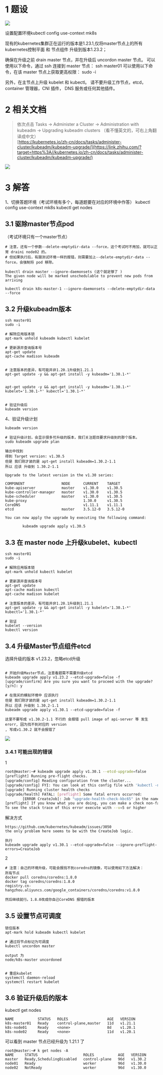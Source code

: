 

# 1 题设

![](image/3cka20240429174549.png)

设置配置环境kubectl config use-context mk8s

现有的kubernetes集群正在运行的版本是1.23.1,仅将master节点上的所有kubernetes控制平面 和 节点组件 升级到版本1.23.2；

确保在升级之前 drain master 节点，并在升级后 uncordon master 节点。
可以使用以下命令，通过 ssh 连接到 master 节点： ssh master01
可以使用以下命令，在该 master 节点上获取更高权限： sudo -i

另外，在主节点上升级 kubelet 和 kubectl。
请不要升级工作节点，etcd，container 管理器，CNI 插件， DNS 服务或任何其他插件。 


# 2 相关文档

> 依次点击 Tasks → Administer a Cluster → Administration with kubeadm → Upgrading kubeadm clusters （看不懂英文的，可右上角翻译成中文）  
> [https://kubernetes.io/zh-cn/docs/tasks/administer-cluster/kubeadm/kubeadm-upgrade/](https://link.zhihu.com/?target=https%3A//kubernetes.io/zh-cn/docs/tasks/administer-cluster/kubeadm/kubeadm-upgrade/)

![](https://pic4.zhimg.com/80/v2-fb9d33a8d96f277a7485573b307937ff_720w.webp)

# 3 解答

1、切换答题环境（考试环境有多个，每道题要在对应的环境中作答）
kubectl config use-context mk8s
kubectl get nodes

## 3.1 驱除master节点pod
（考试环境只有一个master节点）

```
# 注意，还有一个参数--delete-emptydir-data --force，这个考试时不用加，就可以正常 draini node02 的。
# 但如果执行后，有跟测试环境一样的报错，则需要加上--delete-emptydir-data --force，会强制将 pod 移除。

kubectl drain master --ignore-daemonsets (这个就足够了 )
The given node will be marked unschedulable to prevent new pods from arriving

kubectl drain k8s-master-1 --ignore-daemonsets --delete-emptydir-data  --force
```


## 3.2 升级kubeadm版本

```
ssh master01
sudo -i

# 解除应用版本锁
apt-mark unhold kubeadm kubectl kubelet

# 更新源并查询版本号
apt-get update
apt-cache madison kubeadm


# 注意版本的差异，有可能并非1.20.1升级到1.21.1
apt-get update -y && apt-get install -y kubeadm='1.30.1-*'


apt-get update -y && apt-get install -y kubeadm='1.30.1-*' kubelet='1.30.1-*' kubectl='1.30.1-*'


# 验证升级后 
kubeadm version
```

4、验证升级计划

```
kubeadm version

# 验证升级计划，会显示很多可升级的版本，我们关注题目要求升级到的那个版本。
sudo kubeadm upgrade plan

输出中找到 
得到 Target version: v1.30.5
但是 我们刚才装的是 apt-get install kubeadm=1.30.2-1.1 
所以 应该 升级到 1.30.2-1.1

Upgrade to the latest version in the v1.30 series:

COMPONENT                 NODE      CURRENT    TARGET
kube-apiserver            master    v1.30.0    v1.30.5
kube-controller-manager   master    v1.30.0    v1.30.5
kube-scheduler            master    v1.30.0    v1.30.5
kube-proxy                          1.30.0     v1.30.5
CoreDNS                             v1.11.1    v1.11.1
etcd                      master    3.5.12-0   3.5.12-0

You can now apply the upgrade by executing the following command:

        kubeadm upgrade apply v1.30.5

```


## 3.3 在 master node 上升级kubelet、kubectl

```
ssh master01
sudo -i

# 解除应用版本锁
apt-mark unhold kubectl kubelet

# 更新源并查询版本号
apt-get update
apt-cache madison kubectl
apt-cache madison kubelet

# 注意版本的差异，有可能并非1.20.1升级到1.21.1
apt-get update -y && apt-get install -y kubelet='1.30.1-*' kubectl='1.30.1-*'

# 验证 
kubelet --version
kubectl version
```


## 3.4 升级Master节点组件etcd 
选择升级的版本 v1.23.2，忽略etcd升级
```

# 开始升级Master节点，注意看题需不需要升级etcd
kubeadm upgrade apply v1.23.2 --etcd-upgrade=false -f
[upgrade/confirm] Are you sure you want to proceed with the upgrade? [y/n]: y

# 在我买的模拟环境中 应该执行 
但是 我们刚才装的是 apt-get install kubeadm=1.30.2-1.1 
所以 应该 升级到 1.30.2-1.1
kubeadm upgrade apply v1.30.1 --etcd-upgrade=false -f

这里不要写成 v1.30.2-1.1 不行的 会报错 pull image of api-server 等 发生erorr, 因为找不到对应的 version 
, 写成v1.30.2 就不会报错了  

```

![](image/1870449-20230918113326379-394917351.png)


### 3.4.1 可能出现的错误


1 
```bash
root@master:~# kubeadm upgrade apply v1.30.1 --etcd-upgrade=false
[preflight] Running pre-flight checks.
[upgrade/config] Reading configuration from the cluster...
[upgrade/config] FYI: You can look at this config file with 'kubectl -n kube-system get cm kubeadm-config -o yaml'
[upgrade] Running cluster health checks
[upgrade/health] FATAL: [preflight] Some fatal errors occurred:
        [ERROR CreateJob]: Job "upgrade-health-check-kbc65" in the namespace "kube-system" did not complete in 15s: no condition of type Complete
[preflight] If you know what you are doing, you can make a check non-fatal with `--ignore-preflight-errors=...`
To see the stack trace of this error execute with --v=5 or higher
```

解决方式 
```
https://github.com/kubernetes/kubeadm/issues/3050
the only problem here seems to be with the CreateJob logic.

执行 
kubeadm upgrade apply v1.30.1 --etcd-upgrade=false --ignore-preflight-errors=CreateJob
```

2 

```
# 注意：自己的环境升级，可能会报找不到coredns的镜像，可以使用如下方法解决：
所有节点
docker pull coredns/coredns:1.8.0
docker tag coredns/coredns:1.8.0
registry.cn-hangzhou.aliyuncs.com/google_containers/coredns/coredns:v1.8.0 

然后继续就行。1.8.0改成你自己CoreDNS 报错的版本
```


## 3.5 设置节点可调度
```
锁住版本
apt-mark hold kubeadm kubectl kubelet

# 通过将节点标记为可调度
kubectl uncordon master

output 为 
node/k8s-master uncordoned


# 重启kubelet
systemctl daemon-reload
systemctl restart kubelet
```


## 3.6 验证升级后的版本
kubectl get nodes

```
NAME           STATUS   ROLES                  AGE   VERSION
k8s-master01   Ready    control-plane,master   11d   v1.21.1
k8s-node01     Ready    <none>                 8d    v1.20.1
k8s-node02     Ready    <none>                 11d   v1.20.1
```

可以看到 master 节点已经升级为 1.21.1 了 

```
root@master:~# k get nodes -A
NAME     STATUS                     ROLES           AGE   VERSION
master   Ready,SchedulingDisabled   control-plane   96d   v1.30.2
node01   Ready                      worker          96d   v1.30.0
node02   NotReady                   worker          96d   v1.30.0

```

